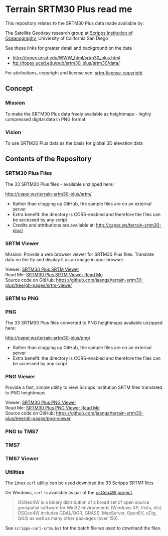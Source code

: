 Terrain SRTM30 Plus read me
===

This repository relates to the SRTM30 Plus data made available by:

The Satellite Geodesy research group at [Scripps Institution of Oceanography]( https://scripps.ucsd.edu/ ), University of California San Diego

See these links for greater detail and background on the data

* <http://topex.ucsd.edu/WWW_html/srtm30_plus.html>  
* <ftp://topex.ucsd.edu/pub/srtm30_plus/srtm30/data/>  

For attributions, copyright and license see: [srtm-license-copyright]( ./srtm-license-copyright/ )

## Concept

### Mission
To make the SRTM30 Plus data freely available as heightmaps - highly compressed digital data in PNG format

### Vision
To use SRTM30 Plus data as the basis for global 3D elevation data

## Contents of the Repository

### SRTM30 Plus Files

The 33 SRTM30 Plus files - available unzipped here: 

<http://caper.ws/terrain-srtm30-plus/srtm/>

* Rather than clogging up GitHub, the sample files are on an external server
* Extra benefit: the directory is CORS-enabled and therefore the files can be accessed by any script
* Credits and attributions are available at: <http://caper.ws/terrain-srtm30-plus/>

### SRTM Viewer

Mission: Provide a web browser viewer for SRTM30 Plus files. Translate data on the fly and display it as an image in your browser.

Viewer: [SRTM30 Plus SRTM Viewer]( http://jaanga.github.io/terrain-srtm30-plus/srtm-viewer/latest/ )  
Read Me: [SRTM30 Plus SRTM Viewer Read Me]( http://jaanga.github.io/terrain-srtm30-plus/srtm-viewer/ )  
Source code on GitHub: <https://github.com/jaanga/terrain-srtm30-plus/tree/gh-pages/srtm-viewer>  

### SRTM to PNG

### PNG

The 33 SRTM30 Plus files converted to PNG heightmaps available unzipped here: 

<http://caper.ws/terrain-srtm30-plus/png/>

* Rather than clogging up GitHub, the sample files are on an external server
* Extra benefit: the directory is CORS-enabled and therefore the files can be accessed by any script

### PNG Viewer

Provide a fast, simple utility to view Scripps Institution SRTM files translated to PNG heightmaps

Viewer: [SRTM30 Plus PNG Viewer]( http://jaanga.github.io/terrain-srtm30-plus/png-viewer/latest/ )  
Read Me: [SRTM30 Plus PNG Viewer Read Me]( http://jaanga.github.io/terrain-srtm30-plus/png-viewer/ )  
Source code on GitHub: <https://github.com/jaanga/terrain-srtm30-plus/tree/gh-pages/png-viewer>  


### PNG to TMS7

### TMS7

### TMS7 Viewer 


### Utilities

The Linux `curl` utility can be used download the 33 Scripps SRTM1 files  

On Windows, `curl` is available as par of the [osGeo4W project]( http://trac.osgeo.org/osgeo4w/). 

> OSGeo4W is a binary distribution of a broad set of open source geospatial software for Win32 environments (Windows XP, Vista, etc). OSGeo4W includes  GDAL/OGR,  GRASS, MapServer,  OpenEV,  uDig,  QGIS as well as many other packages (over 150).

See `scripps-curl-srtm.bat` for the batch file we used to downlaod the files.

